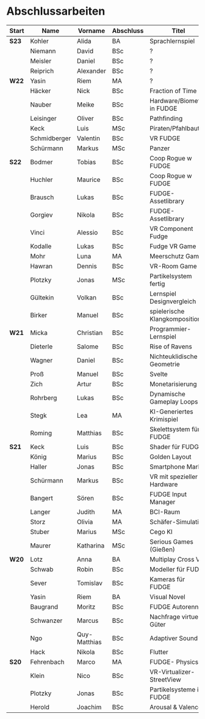 # Abschlussarbeiten

| Start   | Name         | Vorname      | Abschluss | Titel                         | Z |
|---------|--------------|--------------|-----------|-------------------------------|---|
| **S23** | Kohler       | Alida        | BA        | Sprachlernspiel               |   |
|         | Niemann      | David        | BSc       | ?                             |   |
|         | Meisler      | Daniel       | BSc       | ?                             |   |
|         | Reiprich     | Alexander    | BSc       | ?                             |   |
| **W22** | Yasin        | Riem         | MA        | ?                             |   |
|         | Häcker       | Nick         | BSc       | Fraction of Time              |   |
|         | Nauber       | Meike        | BSc       | Hardware/Biometrik in FUDGE   |   |
|         | Leisinger    | Oliver       | BSc       | Pathfinding                   |   |
|         | Keck         | Luis         | MSc       | Piraten/Pfahlbauten           |   |
|         | Schmidberger | Valentin     | BSc       | VR FUDGE                      |   |
|         | Schürmann    | Markus       | MSc       | Panzer                        |   |
| **S22** | Bodmer       | Tobias       | BSc       | Coop Rogue w FUDGE            |   |
|         | Huchler      | Maurice      | BSc       | Coop Rogue w FUDGE            |   |
|         | Brausch      | Lukas        | BSc       | FUDGE-Assetlibrary            |   |
|         | Gorgiev      | Nikola       | BSc       | FUDGE-Assetlibrary            |   |
|         | Vinci        | Alessio      | BSc       | VR Component Fudge            |   |
|         | Kodalle      | Lukas        | BSc       | Fudge VR Game                 |   |
|         | Mohr         | Luna         | MA        | Meerschutz Game               |   |
|         | Hawran       | Dennis       | BSc       | VR-Room Game                  |   |
|         | Plotzky      | Jonas        | MSc       | Partikelsystem fertig         |   |
|         | Gültekin     | Volkan       | BSc       | Lernspiel Designvergleich     | X |
|         | Birker       | Manuel       | BSc       | spielerische Klangkomposition | X |
| **W21** | Micka        | Christian    | BSc       | Programmier-Lernspiel         |   |
|         | Dieterle     | Salome       | BSc       | Rise of Ravens                |   |
|         | Wagner       | Daniel       | BSc       | Nichteuklidische Geometrie    |   |
|         | Proß         | Manuel       | BSc       | Svelte                        | X |
|         | Zich         | Artur        | BSc       | Monetarisierung               | X |
|         | Rohrberg     | Lukas        | BSc       | Dynamische Gameplay Loops     |   |
|         | Stegk        | Lea          | MA        | KI-Generiertes Krimispiel     |   |
|         | Roming       | Matthias     | BSc       | Skelettsystem für FUDGE       |   |
| **S21** | Keck         | Luis         | BSc       | Shader für FUDGE              |   |
|         | König        | Marius       | BSc       | Golden Layout                 |   |
|         | Haller       | Jonas        | BSc       | Smartphone Marker             |   |
|         | Schürmann    | Markus       | BSc       | VR mit spezieller Hardware    |   |
|         | Bangert      | Sören        | BSc       | FUDGE Input Manager           |   |
|         | Langer       | Judith       | MA        | BCI-Raum                      |   |
|         | Storz        | Olivia       | MA        | Schäfer-Simulation            |   |
|         | Stuber       | Marius       | MSc       | Cego KI                       | x |
|         | Maurer       | Katharina    | MSc       | Serious Games (Gießen)        | x |
| **W20** | Lotz         | Anna         | BA        | Multiplay Cross VR            |   |
|         | Schwab       | Robin        | BSc       | Modeller für FUDGE            |   |
|         | Sever        | Tomislav     | BSc       | Kameras für FUDGE             |   |
|         | Yasin        | Riem         | BA        | Visual Novel                  |   |
|         | Baugrand     | Moritz       | BSc       | FUDGE Autorennen              |   |
|         | Schwanzer    | Marcus       | BSc       | Nachfrage virtueller Güter    | x |
|         | Ngo          | Quy-Matthias | BSc       | Adaptiver Sound               | x |
|         | Hack         | Nikola       | BSc       | Flutter                       | x |
| **S20** | Fehrenbach   | Marco        | MA        | FUDGE- Physics                |   |
|         | Klein        | Nico         | BSc       | VR-Virtualizer-StreetView     |   |
|         | Plotzky      | Jonas        | BSc       | Partikelsysteme in FUDGE      | x |
|         | Herold       | Joachim      | BSc       | Arousal & Valence             |   |
